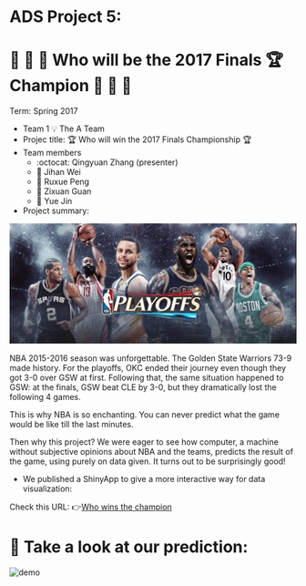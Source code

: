 # ADS Project 5:
# :basketball: :basketball: :basketball: Who will be the 2017 Finals :trophy: Champion :basketball: :basketball: :basketball:

Term: Spring 2017

+ Team 1 :bulb: The A Team
+ Projec title: :trophy: Who will win the 2017 Finals Championship :trophy:
+ Team members
	+ :octocat: Qingyuan Zhang (presenter)
	+ :girl: Jihan Wei
	+ :cherry_blossom: Ruxue Peng
	+ :princess: Zixuan Guan
	+ :sunflower: Yue Jin
+ Project summary:

![playoffs](./paper/images/playoff.jpg)


 NBA 2015-2016 season was unforgettable. The Golden State Warriors 73-9 made
 history. For the playoffs, OKC ended their journey even though they got 3-0 over GSW
 at first. Following that, the same situation happened to GSW: at the finals, GSW beat CLE by 3-0, but they dramatically lost the following 4 games. 

 This is why NBA is so enchanting. You can never predict what the game would be
 like till the last minutes.

 Then why this project? We were eager to see how computer, a machine without subjective opinions about NBA and the teams, predicts the result of the game, using purely on data given.  It turns out to be surprisingly good!

+ We published a ShinyApp to give a more interactive way for data visualization:

Check this URL: :point_right:[Who wins the champion](https://amandazhang.shinyapps.io/testnba/)

# :tada:                   Take a look at our prediction:

![demo](./figs/lol.gif)
